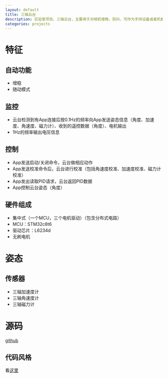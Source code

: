```yaml
---
layout: default
title: 三轴云台
description: 实验室项目，三轴云台，主要用于对相机增稳、防抖，可作为手持设备或者机载设备。包含电路、PCB、姿态解算算法、PID控制算法，分为集中式和分布式两个版本，集中式只有一个控制板，分布式有三个板。
categories: projects
---
```


# 特征
## 自动功能
* 增稳
* 随动模式

## 监控
* 云台检测到有App连接后按0.1Hz的频率向App发送姿态信息（角度、加速度、角速度、磁力计）、收到的遥控数据（角度）、电机输出
* 1Hz的频率输出电压信息

## 控制
* App发送启动/关闭命令，云台做相应动作
* App发送校准命令后，云台进行校准（包括角速度校准、加速度校准、磁力计校准）
* App发出读取PID请求，云台返回PID数据
* App控制云台姿态（角度）

## 硬件组成
* 集中式（一个MCU，三个电机驱动）（包含分布式电路）
* MCU：STM32c8t6
* 驱动芯片：L6234d
* 无刷电机

# 姿态
## 传感器
* 三轴加速度计
* 三轴角速度计
* 三轴磁力计

# 源码
[github](https://github.com/Neutree/Gimbal)

## 代码风格
看[这里](https://github.com/neutree/simple-code-conventions)
